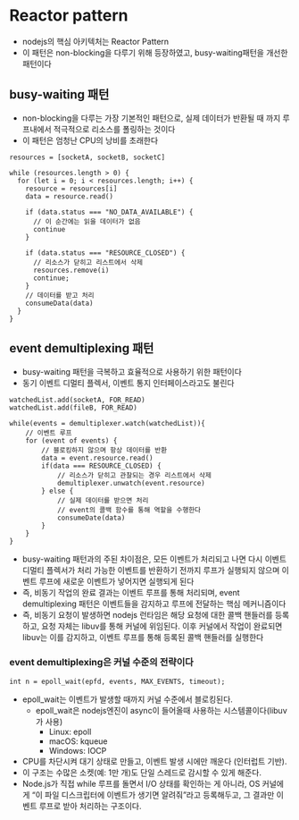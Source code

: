 # Reactor pattern

- nodejs의 핵심 아키텍처는 Reactor Pattern
- 이 패턴은 non-blocking을 다루기 위해 등장하였고, busy-waiting패턴을 개선한 패턴이다

## busy-waiting 패턴

- non-blocking을 다루는 가장 기본적인 패턴으로, 실제 데이터가 반환될 때 까지 루프내에서 적극적으로 리소스를 폴링하는 것이다
- 이 패턴은 엄청난 CPU의 낭비를 초래한다

```pseudo
resources = [socketA, socketB, socketC]

while (resources.length > 0) {
  for (let i = 0; i < resources.length; i++) {
    resource = resources[i]
    data = resource.read()

    if (data.status === "NO_DATA_AVAILABLE") {
      // 이 순간에는 읽을 데이터가 없음
      continue
    }

    if (data.status === "RESOURCE_CLOSED") {
      // 리소스가 닫히고 리스트에서 삭제
      resources.remove(i)
      continue;
    }
    // 데이터를 받고 처리
    consumeData(data)
  }
}
```

## event demultiplexing 패턴

- busy-waiting 패턴을 극복하고 효율적으로 사용하기 위한 패턴이다
- 동기 이벤트 디멀티 플렉서, 이벤트 통지 인터페이스라고도 불린다

```pseudo
watchedList.add(socketA, FOR_READ)
watchedList.add(fileB, FOR_READ)

while(events = demultiplexer.watch(watchedList)){
    // 이벤트 루프
    for (event of events) {
        // 블로킹하지 않으며 항상 데이터를 반환
        data = event.resource.read()
        if(data === RESOURCE_CLOSED) {
            // 리소스가 닫히고 관찰되는 경우 리스트에서 삭제
            demultiplexer.unwatch(event.resource)
        } else {
            // 실제 데이터를 받으면 처리
            // event의 콜백 함수를 통해 역할을 수행한다
            consumeDate(data)
        }
    }
}
```

- busy-waiting 패턴과의 주된 차이점은, 모든 이벤트가 처리되고 나면 다시 이벤트 디멀티 플렉서가 처리 가능한 이벤트를 반환하기 전까지 루프가 실행되지 않으며 이벤트 루프에 새로운 이벤트가 넣어지면 실행되게 된다
- 즉, 비동기 작업의 완료 결과는 이벤트 루프를 통해 처리되며, event demultiplexing 패턴은 이벤트들을 감지하고 루프에 전달하는 핵심 메커니즘이다
- 즉, 비동기 요청이 발생하면 nodejs 런타임은 해당 요청에 대한 콜백 핸들러를 등록하고, 요청 자체는 libuv를 통해 커널에 위임된다. 이후 커널에서 작업이 완료되면 libuv는 이를 감지하고, 이벤트 루프를 통해 등록된 콜백 핸들러를 실행한다

### event demultiplexing은 커널 수준의 전략이다

`int n = epoll_wait(epfd, events, MAX_EVENTS, timeout);`

- epoll_wait는 이벤트가 발생할 때까지 커널 수준에서 블로킹된다.
  - epoll_wait은 nodejs엔진이 async이 들어올때 사용하는 시스템콜이다(libuv가 사용)
    - Linux: epoll
    - macOS: kqueue
    - Windows: IOCP
- CPU를 차단시켜 대기 상태로 만들고, 이벤트 발생 시에만 깨운다 (인터럽트 기반).
- 이 구조는 수많은 소켓(예: 1만 개)도 단일 스레드로 감시할 수 있게 해준다.
- Node.js가 직접 while 루프를 돌면서 I/O 상태를 확인하는 게 아니라, OS 커널에게 “이 파일 디스크립터에 이벤트가 생기면 알려줘”라고 등록해두고, 그 결과만 이벤트 루프로 받아 처리하는 구조이다.
